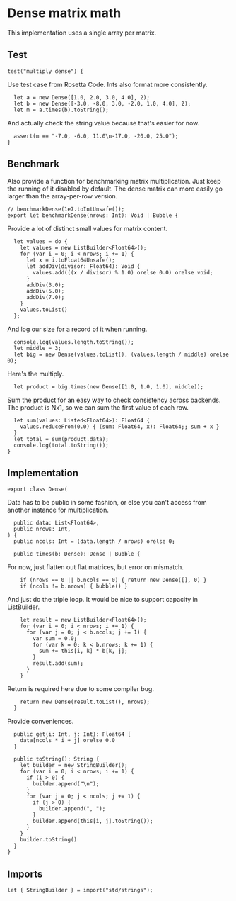# Dense matrix math

This implementation uses a single array per matrix.

## Test

    test("multiply dense") {

Use test case from Rosetta Code. Ints also format more consistently.

      let a = new Dense([1.0, 2.0, 3.0, 4.0], 2);
      let b = new Dense([-3.0, -8.0, 3.0, -2.0, 1.0, 4.0], 2);
      let m = a.times(b).toString();

And actually check the string value because that's easier for now.

      assert(m == "-7.0, -6.0, 11.0\n-17.0, -20.0, 25.0");
    }

## Benchmark

Also provide a function for benchmarking matrix multiplication. Just keep the
running of it disabled by default. The dense matrix can more easily go larger
than the array-per-row version.

    // benchmarkDense(1e7.toIntUnsafe());
    export let benchmarkDense(nrows: Int): Void | Bubble {

Provide a lot of distinct small values for matrix content.

      let values = do {
        let values = new ListBuilder<Float64>();
        for (var i = 0; i < nrows; i += 1) {
          let x = i.toFloat64Unsafe();
          let addDiv(divisor: Float64): Void {
            values.add(((x / divisor) % 1.0) orelse 0.0) orelse void;
          }
          addDiv(3.0);
          addDiv(5.0);
          addDiv(7.0);
        }
        values.toList()
      };

And log our size for a record of it when running.

      console.log(values.length.toString());
      let middle = 3;
      let big = new Dense(values.toList(), (values.length / middle) orelse 0);

Here's the multiply.

      let product = big.times(new Dense([1.0, 1.0, 1.0], middle));

Sum the product for an easy way to check consistency across backends. The
product is Nx1, so we can sum the first value of each row.

      let sum(values: Listed<Float64>): Float64 {
        values.reduceFrom(0.0) { (sum: Float64, x): Float64;; sum + x }
      }
      let total = sum(product.data);
      console.log(total.toString());
    }

## Implementation

    export class Dense(

Data has to be public in some fashion, or else you can't access from another
instance for multiplication.

      public data: List<Float64>,
      public nrows: Int,
    ) {
      public ncols: Int = (data.length / nrows) orelse 0;

      public times(b: Dense): Dense | Bubble {

For now, just flatten out flat matrices, but error on mismatch.

        if (nrows == 0 || b.ncols == 0) { return new Dense([], 0) }
        if (ncols != b.nrows) { bubble() }

And just do the triple loop. It would be nice to support capacity in
ListBuilder.

        let result = new ListBuilder<Float64>();
        for (var i = 0; i < nrows; i += 1) {
          for (var j = 0; j < b.ncols; j += 1) {
            var sum = 0.0;
            for (var k = 0; k < b.nrows; k += 1) {
              sum += this[i, k] * b[k, j];
            }
            result.add(sum);
          }
        }

Return is required here due to some compiler bug.

        return new Dense(result.toList(), nrows);
      }

Provide conveniences.

      public get(i: Int, j: Int): Float64 {
        data[ncols * i + j] orelse 0.0
      }

      public toString(): String {
        let builder = new StringBuilder();
        for (var i = 0; i < nrows; i += 1) {
          if (i > 0) {
            builder.append("\n");
          }
          for (var j = 0; j < ncols; j += 1) {
            if (j > 0) {
              builder.append(", ");
            }
            builder.append(this[i, j].toString());
          }
        }
        builder.toString()
      }
    }

## Imports

    let { StringBuilder } = import("std/strings");
